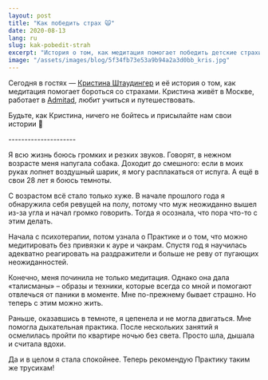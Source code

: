 ```yaml
---
layout: post
title: "Как победить страх 🙀"
date: 2020-08-13
lang: ru
slug: kak-pobedit-strah
excerpt: "История о том, как медитация помогает победить детские страхи."
image: "/assets/images/blog/5f34fb73e53a9b94a2a3d0bb_kris.jpg"
---
```


<p>Сегодня в гостях —&nbsp;<a href="https://www.facebook.com/frau.shtau" target="_blank">Кристина Штаудингер</a> и её история о том, как медитация помогает бороться со&nbsp;страхами. Кристина живёт в Москве, работает в <a href="http://admitad.com" target="_blank">Admitad</a>, любит учиться и&nbsp;путешествовать.</p><p>Будьте, как Кристина, ничего не бойтесь и присылайте нам свои истории 🤗</p><p>---------------------</p><p>Я всю жизнь боюсь громких и резких звуков. Говорят, в нежном возрасте меня напугала собака. Доходит до смешного: если в&nbsp;моих руках лопнет воздушный шарик, я&nbsp;могу расплакаться от испуга. А ещё в свои 28 лет я боюсь темноты.</p><p>С возрастом всё стало только хуже. В начале прошлого года я обнаружила себя ревущей на полу, потому что муж неожиданно вышел из-за угла и начал громко говорить. Тогда я осознала, что пора что-то с этим делать.</p><p>Начала с психотерапии, потом узнала о Практике и о том, что можно медитировать без привязки к ауре и чакрам. Спустя год я научилась адекватно реагировать на&nbsp;раздражители и больше не реву от пугающих неожиданностей.</p><p>Конечно, меня починила не только медитация. Однако она дала «талисманы» – образы и техники, которые всегда со мной и помогают отвлечься от паники в&nbsp;моменте. Мне&nbsp;по-прежнему бывает страшно. Но теперь с этим можно жить. </p><p>Раньше, оказавшись в темноте, я цепенела и не могла двигаться. Мне помогла дыхательная практика. После нескольких занятий я осмелилась пройти по квартире ночью без света. Просто шла, дышала и считала вдохи.</p><p>Да и в целом я стала спокойнее. Теперь рекомендую Практику таким же трусихам!</p><p>‍</p>